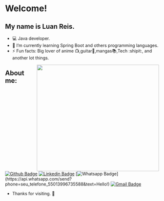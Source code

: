 # Welcome!              
## My name is Luan Reis.
- :computer: Java developer.
- 🌱 I’m currently learning Spring Boot and others programming languages.
- ⚡ Fun facts: Big lover of anime :tv:,guitar:guitar:,mangas:books:,Tech :shipit:, and another lot things.

<img align="right" width="400" height="350" src="https://media4.giphy.com/media/LmNwrBhejkK9EFP504/giphy.gif?cid=ecf05e47wr0q4gaavq6rh7itier727hmwrel7d40u1ytrske&rid=giphy.gif">

## About me:
[![Github Badge](https://img.shields.io/badge/-Github-000?style=flat-square&logo=Github&logoColor=white&link=https://github.com/luanreis164)](https://github.com/luanreis164)
[![Linkedin Badge](https://img.shields.io/badge/-LinkedIn-blue?style=flat-square&logo=Linkedin&logoColor=white&link=https://https://www.linkedin.com/in/luan-reis164/)](https://www.linkedin.com/in/luan-reis164/)
[![Whatsapp Badge](https://img.shields.io/badge/-Whatsapp-4CA143?style=flat-square&labelColor=4CA143&logo=whatsapp&logoColor=white&link=https://api.whatsapp.com/send?phone=seu_telefone_55013996735588&text=Hello!)](https://api.whatsapp.com/send?phone=seu_telefone_55013996735588&text=Hello!)
[![Gmail Badge](https://img.shields.io/badge/-Gmail-c14438?style=flat-square&logo=Gmail&logoColor=white&link=mailto:luanreis2202@gmail.com)](mailto:luanreis2202@gmail.com)
 
- Thanks for visiting. :pushpin:

<!--
**luanreis164/luanreis164** is a ✨ _special_ ✨ repository because its `README.md` (this file) appears on your GitHub profile.

Here are some ideas to get you started:

- 🔭 I’m currently working on ...
- 🌱 I’m currently learning ...
- 👯 I’m looking to collaborate on ...
- 🤔 I’m looking for help with ...
- 💬 Ask me about ...
- 📫 How to reach me: ...
- 😄 Pronouns: ...
- ⚡ Fun fact: ...
-->

